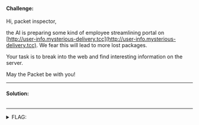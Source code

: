 #### Challenge:

Hi, packet inspector,

the AI is preparing some kind of employee streamlining portal on [http://user-info.mysterious-delivery.tcc](http://user-info.mysterious-delivery.tcc). We fear this will lead to more lost packages.

Your task is to break into the web and find interesting information on the server.

May the Packet be with you! 

---

#### Solution:

```bash
```

---

<details><summary>FLAG:</summary>

```
FLAG{OONU-Pm7V-BK3s-YftK}
```

</details>
<br/>
